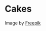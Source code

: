 # Cakes

Image by <a href="https://www.freepik.com/free-photo/birthday-cake-blue-background_1526532.htm#query=birthday%20cakes&position=9&from_view=search&track=ais">Freepik</a>